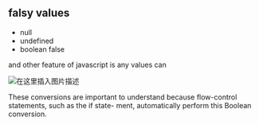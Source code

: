 ## falsy values

- null
- undefined
- boolean false

and other feature of javascript is any values can 


![在这里插入图片描述](https://img-blog.csdnimg.cn/6569f7b6e3e541a48328461caebf4d23.png?x-oss-process=image/watermark,type_ZmFuZ3poZW5naGVpdGk,shadow_10,text_aHR0cHM6Ly9ibG9nLmNzZG4ubmV0L0FidWR1bGFfXw==,size_16,color_FFFFFF,t_70)



These conversions are important to understand because flow-control statements, such as the if state- ment, automatically perform this Boolean conversion.

````

````

